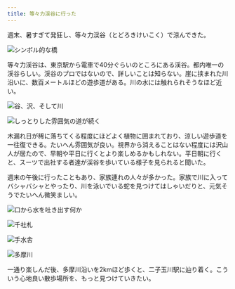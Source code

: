 ```yaml
---
title: 等々力渓谷に行った
---
```

週末、暑すぎて発狂し、等々力渓谷（とどろきけいこく）で涼んできた。

![](https://lh3.googleusercontent.com/M2qUf_YiSB1PjEBJf8ZDydHGdiIN32puEQ5CtuvEk_yRkeTz6t2r5IDjKkwLjwDjaHx_U4nprdC_3Ynsyf21jtq2aPEdSC2u5vOJ4kLCA95Q9i13EDR9kCmPTxTZIOywGciRpwkUgDwxjlj_PsjcMDxD9W6COoNuUK6-7Zc8ZgmJk8nCqON9LHDkEaoE8Q "シンボル的な橋")

等々力渓谷は、東京駅から電車で40分ぐらいのところにある渓谷。都内唯一の渓谷らしい。渓谷のプロではないので、詳しいことは知らない。崖に挟まれた川沿いに、数百メートルほどの遊歩道がある。川の水には触れられそうなほど近い。

![](https://lh5.googleusercontent.com/ddFgUCkp-W94gfinJ0nMYbChPpcW1S0_ms4etq1dqAvKyUKts1oD05WMVLeul3fqf5BMKZsMT9WFdJffkBwAmioawC1pW-HalhqM9dr4QbpYnNcXY7-LsuNQ3o7kxp5IEPxf0vfCSgCdInPp_uQfEl0zvD3jjd9r9lRlsfFTwZiT_w01iqx3ATLKyu-5Pg "谷、沢、そして川")

![](https://lh4.googleusercontent.com/QdqwTkWIagQJA_-NUSN3Jswc14V0nppH20mU6yXU8kMz6kOa5Hv4TAUA0IMWqBPUUYJS2LzAkYSoOP8nd4Suwv163qfHpIDpTnriJlZrA6EAImoblc8pK061fBIrXKmWVLNmAfavXus9uR-J6lMUG1s61QA5iTlvbPh3KV3C_gUVyVYiFkQwNotrBcjrOA "しっとりした雰囲気の道が続く")

木漏れ日が稀に落ちてくる程度にほどよく植物に囲まれており、涼しい遊歩道を一往復できる。たいへん雰囲気が良い。視界から消えることはない程度には沢山人が居たので、早朝や平日に行くとより楽しめるかもしれない。平日朝に行くと、スーツで出社する者達が渓谷を歩いている様子を見られると聞いた。

週末の午後に行ったこともあり、家族連れの人々が多かった。家族で川に入ってバシャバシャとやったり、川を泳いでいる蛇を見つけてはしゃいだりと、元気そうでたいへん微笑ましい。

![](https://lh6.googleusercontent.com/7HIIi1MEEo_WCDL6FSxybrW9wW0GEP-e3lsVJsA3mmj3k2-3gXeDsKKDinEf4_GsopDQ5eBAI_kNQxpa8idNJXML0AgMPjD0IyNUeWPsbdw4aRe1xaQ9q1CiD4rnaq_2HDHWjYO6WCOa0g7udRoHxA7dK_FU1qlb_PNvm3be7eYoA8bLX_6GMJpRIPMiuQ "口から水を吐き出す何か")

![](https://lh3.googleusercontent.com/R04YeCVuP5CnEHMsk90E5QRFcg0lYUIwYlFzkf2dfcDS8UUL44WMZIAMfOaOOMrobgSxoxJ50h9yMws47XtNEET0P_9M_EXo9eY5krTrc03UT3yhzStajhjeKR_JU8oCeuiZxVWfDMoFWVpSKia6aToBnQWr5e_SkfQiw16_DGVHqS4BWjtT3d7txp7WTA "千社札")

![](https://lh5.googleusercontent.com/XSWa2We-9ft0wCAnz-PwaRpWZ2WDLATRFShokEAEjDxXkIWcUml31dErLuqE1H60QpGrei_eyrRVN299Uao9ejoP8EZceMTuhAkh9hC8YiRhIOLita__N9TIphRISvGTs1600kFFVkGVEYdmh3mJXHLzU_1tOYeFbz3VBZwU0rhl1DQyUKgNYraZMCniFg "手水舎")

![](https://lh3.googleusercontent.com/n_P8qjutyruXt_41hEFF_1-_bGKlbNhT7iv_5z_NZUusZYYrkenbu3NHQuPFTw18YkarAXjAcBvZPam5lc0_rJBaralf70qw2uvXyxzfp9j1Zh-I0uz65XwXp5xUwRqQQsnpccWEydT4YEnANURo4FnzrrDzQFh2Aqb9OJ0ovIS2t2eE4tcWW13c25C76A "多摩川")

一通り楽しんだ後、多摩川沿いを2kmほど歩くと、二子玉川駅に辿り着く。こういう心地良い散歩場所を、もっと見つけていきたい。
